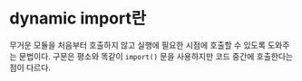 # dynamic import란

무거운 모듈을 처음부터 호출하지 않고 실행에 필요한 시점에 호출할 수 있도록 도와주는 문법이다. 구문은 평소와 똑같이 `import()` 문을 사용하지만 코드 중간에 호출한다는 점이 다르다.
